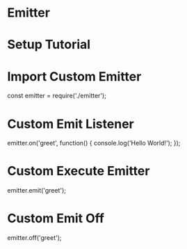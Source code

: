 # Emitter

# Setup Tutorial

# Import Custom Emitter
const emitter = require('./emitter');

# Custom Emit Listener
emitter.on('greet', function() {
    console.log('Hello World!');
});

# Custom Execute Emitter
emitter.emit('greet');

# Custom Emit Off
emitter.off('greet');
